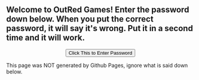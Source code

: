 ## Welcome to OutRed Games! Enter the password down below. When you put the correct password, it will say it's wrong. Put it in a second time and it will work.

<SCRIPT>
function passWord() {
var testV = 1;
var pass1 = prompt('Please Enter the Password',' ');
while (testV < 3) {
if (!pass1) 
history.go(-1);
if (pass1.toLowerCase() == "letmein") {
alert('You Got it Right!');
window.open('games.html');
break;
} 
testV+=1;
var pass1 = 
prompt('Access Denied - Password Incorrect, Please Try Again.','Password');
}
if (pass1.toLowerCase()!="password" & testV ==3) 
history.go(-1);
return " ";
} 
</SCRIPT>
<CENTER>
<FORM>
<input type="button" value="Click This to Enter Password" onClick="passWord()">
</FORM>
</CENTER>

  This page was NOT generated by Github Pages, ignore what is said down below.
